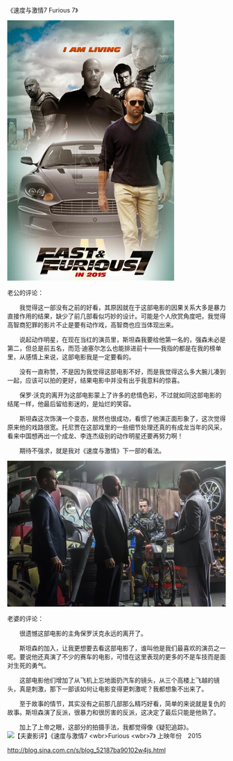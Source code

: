《速度与激情7 Furious 7》

			
![](./img/001vda4xzy6WO7KjO9T15&690.jpg)


老公的评论：


　　我觉得这一部没有之前的好看，其原因就在于这部电影的因果关系大多是暴力直接作用的结果，缺少了前几部看似巧妙的设计。可能是个人欣赏角度吧，我觉得高智商犯罪的影片不止是要有动作戏，高智商也应当体现出来。


　　说起动作明星，在现在当红的演员里，斯坦森我要给他第一名的，强森未必是第二，但总是前五名，而范·迪塞尔怎么也能排进前十——我指的都是在我的榜单里，从感情上来说，这部电影我是一定要看的。


　　没有一直称赞，不是因为我觉得这部电影不好，而是我觉得这么多大腕儿凑到一起，应该可以拍的更好，结果电影中并没有出乎我意料的惊喜。


　　保罗·沃克的离开为这部电影蒙上了许多的悲情色彩，不过就如同这部电影的结尾一样，他最后留给影迷的，是灿烂的笑容。


　　斯坦森这次饰演一个变态，居然也很成功，看惯了他演正面形象了，这次觉得原来他的戏路很宽。托尼贾在这部戏里的一些细节处理还真的有成龙当年的风采，看来中国想再出一个成龙、李连杰级别的动作明星还要再努力啊！

　　期待不强求，就是我对《速度与激情》下一部的看法。

![](./img/001vda4xzy6WO7PQBVPc5&690.jpg)


老婆的评论：

　　很遗憾这部电影的主角保罗沃克永远的离开了。


　　斯坦森的加入，让我更想要去看这部电影了，谁叫他是我们最喜欢的演员之一呢。要说他还真演了不少的赛车的电影，可惜在这里表现的更多的不是车技而是面对生死的勇气。


　　这部电影他们增加了从飞机上忘地面扔汽车的镜头，从三个高楼上飞越的镜头，真是刺激，那下一部该如何让电影变得更刺激呢？我都想象不出来了。


　　至于故事的情节，其实没有之前那几部那么精巧好看，简单的来说就是复仇的故事。斯坦森演了反派，很暴力和很厉害的反派，这决定了最后只能是他熟了。

　　加上了上帝之眼，这部分的拍摄手法，我都觉得像《疑犯追踪》。
<img src="http://simg.sinajs.cn/blog7style/images/common/sg_trans.gif" real_src="http://s9.sinaimg.cn/mw690/001vda4xzy6WO7NfGLm58&690" width="600" height="275" style="line-height: 1.5;" name="image_operate_11171446858926562" alt="【夫妻影评】《速度与激情7 &lt;wbr&gt;Furious &lt;wbr&gt;7》" title="【夫妻影评】《速度与激情7 &lt;wbr&gt;Furious &lt;wbr&gt;7》">
上映年份　2015							
		
http://blog.sina.com.cn/s/blog_52187ba90102w4js.html

